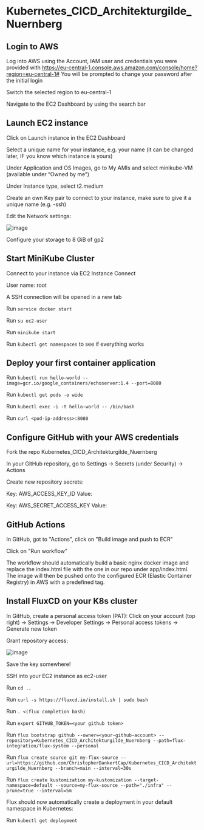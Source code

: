 # Kubernetes_CICD_Architekturgilde_Nuernberg

## Login to AWS

  Log into AWS using the Account, IAM user and credentials you were provided with https://eu-central-1.console.aws.amazon.com/console/home?region=eu-central-1# 
  You will be prompted to change your password after the initial login

  Switch the selected region to eu-central-1

  Navigate to the EC2 Dashboard by using the search bar


## Launch EC2 instance

  Click on Launch instance in the EC2 Dashboard
  
  Select a unique name for your instance, e.g. your name (it can be changed later, IF you know which instance is yours)
  
  Under Application and OS Images, go to My AMIs and select minikube-VM (available under “Owned by me”)
  
  Under Instance type, select t2.medium
  
  Create an own Key pair to connect to your instance, make sure to give it a unique name (e.g. <yourname>-ssh)
  
  Edit the Network settings:
  
  ![image](https://user-images.githubusercontent.com/113344386/192980055-acb8cc7c-793a-487a-980c-bee7631a0598.png)


  Configure your storage to 8 GiB of gp2

## Start MiniKube Cluster
  
  Connect to your instance via EC2 Instance Connect
  
  User name: root
  
  A SSH connection will be opened in a new tab
  
  Run `service docker start`
  
  Run `su ec2-user`
  
  Run `minikube start`
  
  Run `kubectl get namespaces` to see if everything works

## Deploy your first container application
  
  Run `kubectl run hello-world --image=gcr.io/google_containers/echoserver:1.4 --port=8080`
  
  Run `kubectl get pods -o wide`
  
  Run `kubectl exec -i -t hello-world -- /bin/bash`
  
  Run `curl <pod-ip-address>:8080`
  
## Configure GitHub with your AWS credentials
  
  Fork the repo Kubernetes_CICD_Architekturgilde_Nuernberg
  
  In your GitHub repository, go to Settings -> Secrets (under Security) -> Actions
  
  Create new repository secrets:
  
  Key: AWS_ACCESS_KEY_ID    Value: <your aws access key>
  
  Key: AWS_SECRET_ACCESS_KEY    Value: <your aws secret access key>
  
## GitHub Actions
  
  In GitHub, got to "Actions", click on "Build image and push to ECR"
  
  Click on "Run workflow"
  
  The workflow should automatically build a basic nginx docker image and replace the index.html file with the one in our repo under app/index.html.
  The image will then be pushed onto the configured ECR (Elastic Container Registry) in AWS with a predefined tag.
  
## Install FluxCD on your K8s cluster
  
  In GitHub, create a personal access token (PAT): Click on your account (top right) -> Settings -> Developer Settings -> Personal access tokens -> Generate new token
  
  Grant repository access:
  
  ![image](https://user-images.githubusercontent.com/113344386/192984686-cb9baf0b-13e7-4c63-bb7e-588261d5fa10.png)
  
  Save the key somewhere!
  
  
  SSH into your EC2 instance as ec2-user
  
  Run `cd .. `
  
  Run `curl -s https://fluxcd.io/install.sh | sudo bash`
  
  Run `. <(flux completion bash)`
  
  Run `export GITHUB_TOKEN=<your github token>`
  
  Run `flux bootstrap github --owner=<your-github-account> --repository=Kubernetes_CICD_Architekturgilde_Nuernberg --path=flux-integration/flux-system --personal`
  
  Run `flux create source git my-flux-source --url=https://github.com/ChristopherDankertCap/Kubernetes_CICD_Architekturgilde_Nuernberg --branch=main --interval=30s`
  
  Run `flux create kustomization my-kustomization --target-namespace=default --source=my-flux-source --path="./infra" --prune=true --interval=5m`
  
  Flux should now automatically create a deployment in your default namespace in Kubernetes:
  
  Run `kubectl get deployment`
